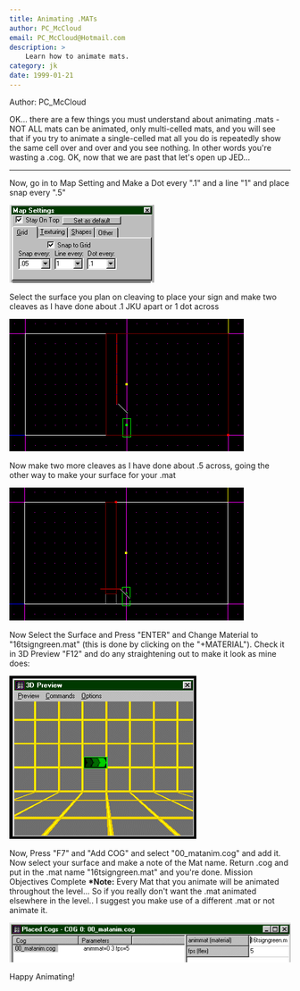 ```yaml
---
title: Animating .MATs
author: PC_McCloud
email: PC_McCloud@Hotmail.com
description: >
    Learn how to animate mats.
category: jk
date: 1999-01-21
---
```


Author: PC\_McCloud
  

OK... there are a few things you must understand about animating .mats -
NOT ALL mats can be animated, only multi-celled mats, and you will see
that if you try to animate a single-celled mat all you do is repeatedly
show the same cell over and over and you see nothing. In other words
you're wasting a .cog. OK, now that we are past that let's open up
JED...

-----

Now, go in to Map Setting and Make a Dot every ".1" and a line "1" and
place snap every ".5"

![](1.gif)

Select the surface you plan on cleaving to place your sign and make two
cleaves as I have done about .1 JKU apart or 1 dot across

![](2.gif)

Now make two more cleaves as I have done about .5 across, going the
other way to make your surface for your .mat  

![](3.gif)

Now Select the Surface and Press "ENTER" and Change Material to
"16tsigngreen.mat" (this is done by clicking on the "+MATERIAL"). Check
it in 3D Preview "F12" and do any straightening out to make it look as
mine does:

![](4.gif)

Now, Press "F7" and "Add COG" and select "00\_matanim.cog" and add it.
Now select your surface and make a note of the Mat name. Return .cog and
put in the .mat name "16tsigngreen.mat" and you're done. Mission
Objectives Complete **\*Note:** Every Mat that you animate will be
animated throughout the level... So if you really don't want the .mat
animated elsewhere in the level.. I suggest you make use of a different
.mat or not animate it.

![](5.gif)

Happy Animating\!

